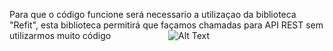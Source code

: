 Para que o código funcione será necessario a utilizaçao da biblioteca "Refit", esta biblioteca permitirá que façamos chamadas para API REST sem utilizarmos muito código
&emsp;&emsp;&emsp;&emsp;&emsp;&emsp; ![Alt Text](https://i2.wp.com/anthonygiretti.com/wp-content/uploads/2019/11/refit_logo6.png?fit=663%2C225&ssl=1)
